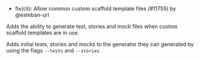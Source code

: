 - fix(cli): Allow common custom scaffold template files (#11755) by @esteban-url

Adds the ability to generate test, stories and mock files when custom scaffold templates are in use.

Adds initial tests, stories and mocks to the generator they can generated by using the flags `--tests` and `--stories`

